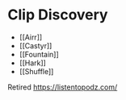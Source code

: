 # Clip Discovery
* [[Airr]]
* [[Castyr]]
* [[Fountain]]
* [[Hark]]
* [[Shuffle]]

Retired
https://listentopodz.com/
